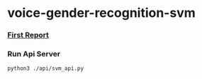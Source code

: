 # voice-gender-recognition-svm

### [First Report](https://docs.google.com/document/d/16RREx_XMZq61Dhb53-SeAQE_-e2zny2HCNfaLGR6vcE/edit#heading=h.alg7ntj1oh5a)


### Run Api Server 
```
python3 ./api/svm_api.py
```
